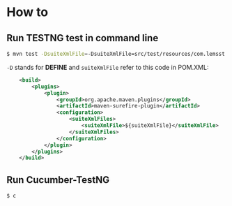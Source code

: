# How to

## Run TESTNG test in command line 

```bash
$ mvn test -DsuiteXmlFile=-DsuiteXmlFile=src/test/resources/com.lemsst.bangsamoro.test/LoginTest
```

`-D` stands for **DEFINE** and `suiteXmlFile` refer to this code in POM.XML:

```XML
    <build>
        <plugins>
            <plugin>
                <groupId>org.apache.maven.plugins</groupId>
                <artifactId>maven-surefire-plugin</artifactId>
                <configuration>
                    <suiteXmlFiles>
                        <suiteXmlFile>${suiteXmlFile}</suiteXmlFile>
                    </suiteXmlFiles>
                </configuration>
            </plugin>
        </plugins>
    </build>
```

## Run Cucumber-TestNG

```Bash
$ c
```